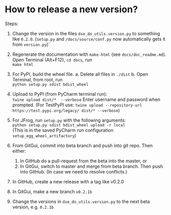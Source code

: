 # How to release a new version?

Steps:
1. Change the version in the files `dse_do_utils.version.py` to something like `0.2.0`. 
(`setup.py` and `/docs/source/conf.py` now automatically gets it from `version.py`)`

2. Regenerate the documentation with `make-html` (see `docs/doc_readme.md`). 
Open Terminal (Alt+F12), `cd docs`, run <br>
`make html` 

3. For PyPI, build the wheel file.
a. Delete all files in `./dist`
b. Open Terminal, from root, run <br>
`python setup.py sdist bdist_wheel`

4. Upload to PyPI (from PyCharm terminal run):<br>
`twine upload dist/*  --verbose`
Enter username and password when prompted.
(For TestPyPI use: `twine upload --repository-url https://test.pypi.org/legacy/ dist/* --verbose`)

5. For JFrog, run `setup.py` with the following arguments:<br>
`python setup.py sdist bdist_wheel upload -r local`<br>
(This is in the saved PyCharm run configuration `setup_egg_wheel_artifactory`)

6. From GitGui, commit into beta branch and push into git repo.
Then either:
    1. In GitHub do a pull-request from the beta into the master, or
    2. In GitGui, switch to master and merge from beta branch. Then push into GitHub. (In case we need to resolve conflicts.)

7. In GitHub, create a new release with a tag like v0.2.0

8. In GitGui, make a new branch `v0.2.1b`

9. Change the versions in `dse_do_utils.version.py` to the next beta version, e.g. `0.2.1b`


